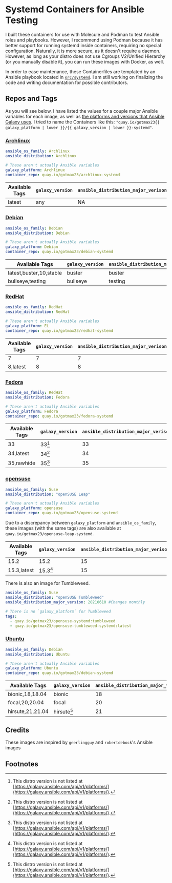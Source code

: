 # Systemd Containers for Ansible Testing

I built these containers for use with Molecule and Podman to test Ansible roles and playbooks. However, I recommend using Podman because it has better support for running systemd inside containers, requiring no special configuration. Naturally, it is more secure, as it doesn't require a daemon. However, as long as your distro does not use Cgroups V2/Unified Hierarchy (or you manually disable it), you can run these images with Docker, as well.

In order to ease maintenance, these Containerfiles are templated by an Ansible playbook located in [`src/systemd`](https://github.com/gotmax23/Containerfiles/tree/main/src/systemd). I am still working on finalizing the code and writing documentation for possible contributors.

## Repos and Tags

As you will see below, I have listed the values for a couple major Ansible variables for each image, as well as [the platforms and versions that Ansible Galaxy uses](https://galaxy.ansible.com/api/v1/platforms/). I tried to name the Containers like this: `"quay.io/gotmax23{{ galaxy_platform | lower }}/{{ galaxy_version | lower }}-systemd"`.

### [Archlinux](https://github.com/gotmax23/Containerfiles/tree/main/Containerfiles/systemd/Archlinux)

```yaml
ansible_os_family: Archlinux
ansible_distribution: Archlinux

# These aren't actually Ansible variables
galaxy_platform: Archlinux
container_repo: quay.io/gotmax23/archlinux-systemd
```

| Available Tags | `galaxy_version` | `ansible_distribution_major_verison` |
| -------------- | ---------------- | ------------------------------------ |
| latest         | any              | NA                                   |

### [Debian](https://github.com/gotmax23/Containerfiles/tree/main/Containerfiles/systemd/Debian)

```yaml
ansible_os_family: Debian
ansible_distribution: Debian

# These aren't actually Ansible variables
galaxy_platform: Debian
container_repo: quay.io/gotmax23/debian-systemd
```

| Available Tags          | `galaxy_version` | `ansible_distribution_major_verison` |
| ----------------------- | ---------------- | ------------------------------------ |
| latest,buster,10,stable | buster           | buster                               |
| bullseye,testing        | bullseye         | testing                              |

### [RedHat](https://github.com/gotmax23/Containerfiles/tree/main/Containerfiles/systemd/RedHat)

```yaml
ansible_os_family: RedHat
ansible_distribution: RedHat

# These aren't actually Ansible variables
galaxy_platform: EL
container_repo: quay.io/gotmax23/redhat-systemd
```

| Available Tags | `galaxy_version` | `ansible_distribution_major_verison` |
| -------------- | ---------------- | ------------------------------------ |
| 7              | 7                | 7                                    |
| 8,latest       | 8                | 8                                    |

### [Fedora](https://github.com/gotmax23/Containerfiles/tree/main/Containerfiles/systemd/Fedora)

```yaml
ansible_os_family: RedHat
ansible_distribution: Fedora

# These aren't actually Ansible variables
galaxy_platform: Fedora
container_repo: quay.io/gotmax23/fedora-systemd
```

| Available Tags | `galaxy_version` | `ansible_distribution_major_verison` |
| -------------- | ---------------- | ------------------------------------ |
| 33             | 33[^1]           | 33                                   |
| 34,latest      | 34[^1]           | 34                                   |
| 35,rawhide     | 35[^1]           | 35                                   |

### [opensuse](https://github.com/gotmax23/Containerfiles/tree/main/Containerfiles/systemd/opensuse)

```yaml
ansible_os_family: Suse
ansible_distribution: "openSUSE Leap"

# These aren't actually Ansible variables
galaxy_platform: opensuse
container_repo: quay.io/gotmax23/opensuse-systemd
```

Due to a discrepancy between `galaxy_platform` and `ansible_os_family`, these images (with the same tags) are also available at `quay.io/gotmax23/opensuse-leap-systemd`.

| Available Tags | `galaxy_version` | `ansible_distribution_major_verison` |
| -------------- | ---------------- | ------------------------------------ |
| 15.2           | 15.2             | 15                                   |
| 15.3,latest    | 15.3[^1]         | 15                                   |

There is also an image for Tumbleweed.

```yaml
ansible_os_family: Suse
ansible_distribution: "openSUSE Tumbleweed"
ansible_distribution_major_version: 20210610 #Changes monthly

# There is no `galaxy_platform` for Tumbleweed
tags:
  - quay.io/gotmax23/opensuse-systemd:tumbleweed
  - quay.io/gotmax23/opensuse-tumbleweed-systemd:latest
```

### [Ubuntu](https://github.com/gotmax23/Containerfiles/tree/main/Containerfiles/systemd/Ubuntu)

```yaml
ansible_os_family: Debian
ansible_distribution: Ubuntu

# These aren't actually Ansible variables
galaxy_platform: Ubuntu
container_repo: quay.io/gotmax23/debian-systemd
```

| Available Tags   | `galaxy_version` | `ansible_distribution_major_verison` |
| ---------------- | ---------------- | ------------------------------------ |
| bionic,18,18.04  | bionic           | 18                                   |
| focal,20,20.04   | focal            | 20                                   |
| hirsute,21,21.04 | hirsute[^1]      | 21                                   |


## Credits
These images are inspired by `geerlingguy` and `robertdebock`'s Ansible images

## Footnotes
[^1]: This distro version is not listed at [https://galaxy.ansible.com/api/v1/platforms/](https://galaxy.ansible.com/api/v1/platforms/).
